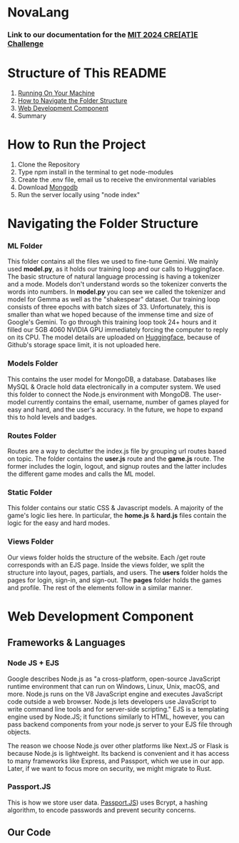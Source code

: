 # NovaLang
### Link to our documentation for the [MIT 2024 CRE[AT]E Challenge ]([url](https://docs.google.com/document/d/1ISRHYOTrsMIY67lTsfBSpmv2sFc6XUVt2Ec82_-jRlA/edit))
# Structure of This README
  1. [Running On Your Machine](#how-to-run-the-project)
  2. [How to Navigate the Folder Structure](#navigating-the-folder-structure)
  3. [Web Development Component](#web-development-component)
  5. Summary

# How to Run the Project
  1. Clone the Repository
  2. Type npm install in the terminal to get node-modules
  3. Create the .env file, email us to receive the environmental variables
  4. Download [Mongodb]([url](https://www.mongodb.com/try/download/community))
  5. Run the server locally using "node index" 

# Navigating the Folder Structure
### ML Folder 
This folder contains all the files we used to fine-tune Gemini. We mainly used **model.py**, as it holds our training loop and our calls to Huggingface. The basic structure of natural language processing is having a tokenizer and a mode. Models don't understand words so the tokenizer converts the words into numbers. In **model.py** you can see we called the tokenizer and model for Gemma as well as the "shakespear" dataset. Our training loop consists of three epochs with batch sizes of 33. Unfortunately, this is smaller than what we hoped because of the immense time and size of Google's Gemini. To go through this training loop took 24+ hours and it filled our 5GB 4060 NVIDIA GPU immediately forcing the computer to reply on its CPU. The model details are uploaded on [Huggingface](https://huggingface.co/Liehe/GeminiShakespeare/tree/main/results), because of Github's storage space limit, it is not uploaded here. 

### Models Folder 
This contains the user model for MongoDB, a database. Databases like MySQL & Oracle hold data electronically in a computer system. We used this folder to connect the Node.js environment with MongoDB. The user-model currently contains the email, username, number of games played for easy and hard, and the user's accuracy. In the future, we hope to expand this to hold levels and badges. 

### Routes Folder 
Routes are a way to declutter the index.js file by grouping url routes based on topic. The folder contains the **user.js** route and the **game.js** route. The former includes the login, logout, and signup routes and the latter includes the different game modes and calls the ML model. 

### Static Folder
This folder contains our static CSS & Javascript models. A majority of the game's logic lies here. In particular, the **home.js** & **hard.js** files contain the logic for the easy and hard modes. 

### Views Folder
Our views folder holds the structure of the website. Each /get route corresponds with an EJS page. Inside the views folder, we split the structure into layout, pages, partials, and users. The **users** folder holds the pages for login, sign-in, and sign-out. The **pages** folder holds the games and profile. The rest of the elements follow in a similar manner. 

# Web Development Component 
## Frameworks & Languages
### Node JS + EJS 
Google describes Node.js as "a cross-platform, open-source JavaScript runtime environment that can run on Windows, Linux, Unix, macOS, and more. Node.js runs on the V8 JavaScript engine and executes JavaScript code outside a web browser. Node.js lets developers use JavaScript to write command line tools and for server-side scripting." EJS is a templating engine used by Node.JS; it functions similarly to HTML, however, you can pass backend components from your node.js server to your EJS file through objects. 

The reason we choose Node.js over other platforms like Next.JS or Flask is because Node.js is lightweight. Its backend is convenient and it has access to many frameworks like Express, and Passport, which we use in our app. Later, if we want to focus more on security, we might migrate to Rust. 

### Passport.JS
This is how we store user data. [Passport.JS](https://www.passportjs.org/)) uses Bcrypt, a hashing algorithm, to encode passwords and prevent security concerns. 
## Our Code 



